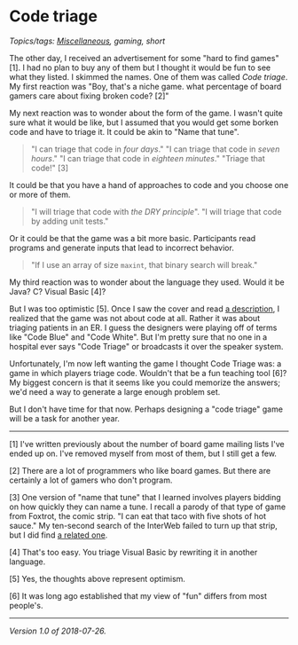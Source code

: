 Code triage
===========

*Topics/tags: [Miscellaneous](index-misc), gaming, short*

The other day, I received an advertisement for some "hard to find games"
[1].  I had no plan to buy any of them but I thought it would be fun to
see what they listed.  I skimmed the names.  One of them was called
*Code triage*.  My first reaction was "Boy, that's a niche game. what
percentage of board gamers care about fixing broken code? [2]"   

My next reaction was to wonder about the form of the game.  I wasn't
quite sure what it would be like, but I assumed that you would get some
borken code and have to triage it.  It could be akin to "Name that tune".

> "I can triage that code in *four days*."  "I can triage that code
in *seven hours*."  "I can triage that code in *eighteen minutes*."
"Triage that code!" [3]

It could be that you have a hand of approaches to code and you choose
one or more of them.

> "I will triage that code with *the DRY principle*".  "I will triage that
code by adding unit tests."

Or it could be that the game was a bit more basic.  Participants read
programs and generate inputs that lead to incorrect behavior.  

> "If I use an array of size `maxint`, that binary search will break."

My third reaction was to wonder about the language they used.  Would it
be Java?  C?  Visual Basic [4]?

But I was too optimistic [5].   Once I saw the cover and read [a
description](https://boardgamegeek.com/boardgame/224590/code-triage),
I realized that the game was not about code at all.  Rather it was about
triaging patients in an ER.  I guess the designers were playing off of
terms like "Code Blue" and "Code White".  But I'm pretty sure that no one
in a hospital ever says "Code Triage" or broadcasts it over the speaker
system.

Unfortunately, I'm now left wanting the game I thought Code Triage was: a
game in which players triage code.  Wouldn't that be a fun teaching tool [6]?
My biggest concern is that it seems like you could memorize the answers; we'd
need a way to generate a large enough problem set.

But I don't have time for that now.  Perhaps designing a "code triage"
game will be a task for another year.

---

[1] I've written previously about the number of board game mailing lists
I've ended up on.  I've removed myself from most of them, but I still
get a few.

[2] There are a lot of programmers who like board games.  But there are
certainly a lot of gamers who don't program.

[3] One version of "name that tune" that I learned involves players
bidding on how quickly they can name a tune.  I recall a parody of
that type of game from Foxtrot, the comic strip.  "I can eat that
taco with five shots of hot sauce."  My ten-second search of the
InterWeb failed to turn up that strip, but I did find [a related
one](https://www.gocomics.com/foxtrot/2002/06/27).

[4] That's too easy.  You triage Visual Basic by rewriting it in another
language.

[5] Yes, the thoughts above represent optimism.

[6] It was long ago established that my view of "fun" differs from most
people's.

---

*Version 1.0 of 2018-07-26.*
